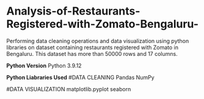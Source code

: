 # Analysis-of-Restaurants-Registered-with-Zomato-Bengaluru-
Performing data cleaning operations and data visualization using python libraries on dataset containing restaurants registered with Zomato in Bengaluru. 
This dataset has more than 50000 rows and 17 columns.

**Python Version**
Python 3.9.12

**Python Liabraries Used**
#DATA CLEANING 
Pandas
NumPy

#DATA VISUALIZATION
matplotlib.pyplot
seaborn
